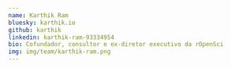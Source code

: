 ```yaml
---
name: Karthik Ram
bluesky: karthik.io
github: karthik
linkedin: karthik-ram-93334954
bio: Cofundador, consultor e ex-diretor executivo da rOpenSci
img: img/team/karthik-ram.png
---
```

